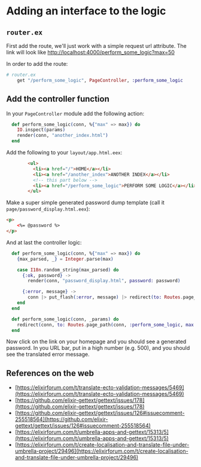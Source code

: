 # Adding an interface to the logic

## `router.ex`

First add the route, we'll just work with a simple request url attribute. The link will look like [http://localhost:4000/perform_some_logic?max=50](http://localhost:4000/perform_some_logic?max=50)

In order to add the route:

```elixir
# router.ex
    get "/perform_some_logic", PageController, :perform_some_logic
```

## Add the controller function

In your `PageController` module add the following action:

```elixir
  def perform_some_logic(conn, %{"max" => max}) do
    IO.inspect(params)
    render(conn, "another_index.html")
  end
```

Add the following to your `layout/app.html.eex`:

```html
        <ul>
          <li><a href="/">HOME</a></li>
          <li><a href="/another_index">ANOTHER INDEX</a></li>
          <!-- this part below -->
          <li><a href="/perform_some_logic">PERFORM SOME LOGIC</a></li>
        </ul>
```

Make a super simple generated password dump template (call it `page/password_display.html.eex`):

```html
<p>
    <%= @password %>
</p>
```

And at last the controller logic:

```elixir
  def perform_some_logic(conn, %{"max" => max}) do
    {max_parsed, _} = Integer.parse(max)

    case I18n.random_string(max_parsed) do
      {:ok, password} ->
        render(conn, "password_display.html", password: password)

      {:error, message} ->
        conn |> put_flash(:error, message) |> redirect(to: Routes.page_path(conn, :index))
    end
  end

  def perform_some_logic(conn, _params) do
    redirect(conn, to: Routes.page_path(conn, :perform_some_logic, max: 50))
  end
```

Now click on the link on your homepage and you should see a generated password. In you URL bar, put in a high number (e.g. 500), and you should see the translated error message.

## References on the web

* [https://elixirforum.com/t/translate-ecto-validation-messages/5469](https://elixirforum.com/t/translate-ecto-validation-messages/5469)
* [https://github.com/elixir-gettext/gettext/issues/178](https://github.com/elixir-gettext/gettext/issues/178)
* [https://github.com/elixir-gettext/gettext/issues/126#issuecomment-255518564](https://github.com/elixir-gettext/gettext/issues/126#issuecomment-255518564)
* [https://elixirforum.com/t/umbrella-apps-and-gettext/15313/5](https://elixirforum.com/t/umbrella-apps-and-gettext/15313/5)
* [https://elixirforum.com/t/create-localisation-and-translate-file-under-umbrella-project/29496](https://elixirforum.com/t/create-localisation-and-translate-file-under-umbrella-project/29496)
